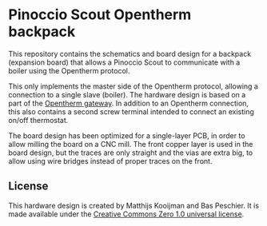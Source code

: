 Pinoccio Scout Opentherm backpack
=================================

This repository contains the schematics and board design for a backpack
(expansion board) that allows a Pinoccio Scout to communicate with a
boiler using the Opentherm protocol.

This only implements the master side of the Opentherm protocol, allowing
a connection to a single slave (boiler). The hardware design is based on
a part of the [Opentherm gateway][1]. In addition to an Opentherm
connection, this also contains a second screw terminal intended to
connect an existing on/off thermostat.

[1]: http://otgw.tclcode.com/

The board design has been optimized for a single-layer PCB, in order to
allow milling the board on a CNC mill. The front copper layer is used in
the board design, but the traces are only straight and the vias are
extra big, to allow using wire bridges instead of proper traces on the
front.

License
-------
This hardware design is created by Matthijs Kooijman and Bas Peschier.
It is made available under the [Creative Commons Zero 1.0
universal license][CC0].

[CC0]: https://creativecommons.org/publicdomain/zero/1.0/legalcode

